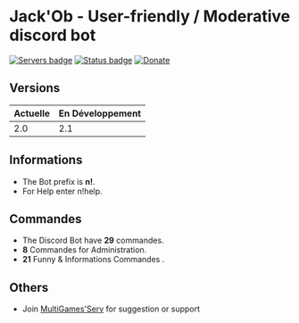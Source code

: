 #  Jack'Ob -  User-friendly / Moderative discord bot

[![Servers badge](https://discordbots.org/api/widget/servers/382925120051871744.svg)](https://discordbots.org/bot/285326901331886101)
[![Status badge](https://discordbots.org/api/widget/status/382925120051871744.svg)](https://discordbots.org/bot/285326901331886101)
[![Donate](https://img.shields.io/badge/donate-patreon-red.svg)](https://www.patreon.com/NathanMGS)

## Versions

|   Actuelle   | En Développement |
| ------------ | ---------------- |
|     2.0      |        2.1       |

## Informations

* The Bot prefix is **n!**.
* For Help enter n!help.

## Commandes

* The Discord Bot have **29** commandes.
* **8** Commandes for Administration.
* **21** Funny & Informations Commandes .

## Others

* Join [MultiGames'Serv](https://discord.gg/c2cAPF5) for suggestion or support
